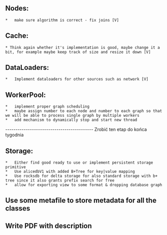 ## Nodes:
    *   make sure algorithm is correct - fix joins [V]

## Cache:
    * Think again whether it's implementation is good, maybe change it a bit, for example maybe keep track of size and resize it down [V]

## DataLoaders:
    *   Implement dataloaders for other sources such as network [V]

## WorkerPool:
    *   implement proper graph scheduling
    *   maybe assign number to each node and number to each graph so that we will be able to process single graph by multiple workers
    *   add mechanism to dynamically stop and start new thread


------------------------------------------- Zrobić ten etap do końca tygodnia 

## Storage:
    *   Either find good ready to use or implement persistent storage primitive
    *   Use alicedbV1 with added B+Tree for key|value mapping
    *   Use rocksdb for delta storage for also standard storage with b+ tree since it also grants prefix search for free
    *   allow for exporting view to some format & dropping database graph

## Use some metafile to store metadata for all the classes


## Write PDF with description
